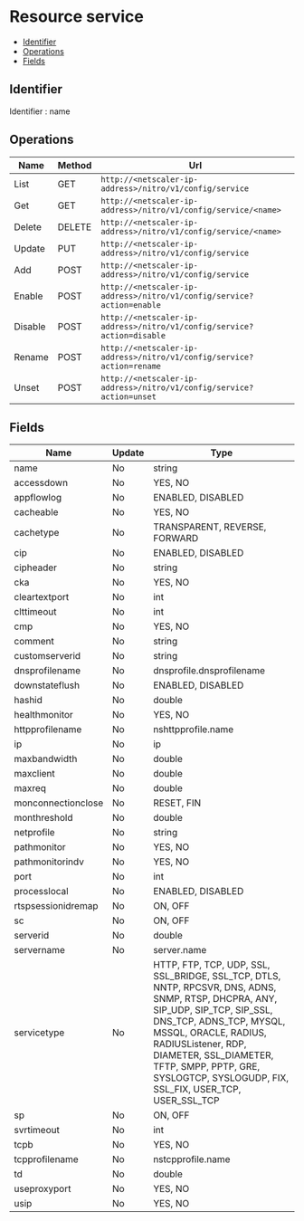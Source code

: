# Resource service

- [Identifier](#identifier)
- [Operations](#operations)
- [Fields](#fields)

## Identifier

Identifier : name

## Operations

| Name | Method | Url |
|----|----|----|
| List | GET | `http://<netscaler-ip-address>/nitro/v1/config/service` |
| Get | GET | `http://<netscaler-ip-address>/nitro/v1/config/service/<name>` |
| Delete | DELETE | `http://<netscaler-ip-address>/nitro/v1/config/service/<name>` |
| Update | PUT | `http://<netscaler-ip-address>/nitro/v1/config/service` |
| Add | POST | `http://<netscaler-ip-address>/nitro/v1/config/service` |
| Enable | POST | `http://<netscaler-ip-address>/nitro/v1/config/service?action=enable` |
| Disable | POST | `http://<netscaler-ip-address>/nitro/v1/config/service?action=disable` |
| Rename | POST | `http://<netscaler-ip-address>/nitro/v1/config/service?action=rename` |
| Unset | POST | `http://<netscaler-ip-address>/nitro/v1/config/service?action=unset` |

## Fields

| Name | Update | Type |
|----|----|----|
| name | No | string |
| accessdown | No | YES, NO |
| appflowlog | No | ENABLED, DISABLED |
| cacheable | No | YES, NO |
| cachetype | No | TRANSPARENT, REVERSE, FORWARD |
| cip | No | ENABLED, DISABLED |
| cipheader | No | string |
| cka | No | YES, NO |
| cleartextport | No | int |
| clttimeout | No | int |
| cmp | No | YES, NO |
| comment | No | string |
| customserverid | No | string |
| dnsprofilename | No | dnsprofile.dnsprofilename |
| downstateflush | No | ENABLED, DISABLED |
| hashid | No | double |
| healthmonitor | No | YES, NO |
| httpprofilename | No | nshttpprofile.name |
| ip | No | ip |
| maxbandwidth | No | double |
| maxclient | No | double |
| maxreq | No | double |
| monconnectionclose | No | RESET, FIN |
| monthreshold | No | double |
| netprofile | No | string |
| pathmonitor | No | YES, NO |
| pathmonitorindv | No | YES, NO |
| port | No | int |
| processlocal | No | ENABLED, DISABLED |
| rtspsessionidremap | No | ON, OFF |
| sc | No | ON, OFF |
| serverid | No | double |
| servername | No | server.name |
| servicetype | No | HTTP, FTP, TCP, UDP, SSL, SSL_BRIDGE, SSL_TCP, DTLS, NNTP, RPCSVR, DNS, ADNS, SNMP, RTSP, DHCPRA, ANY, SIP_UDP, SIP_TCP, SIP_SSL, DNS_TCP, ADNS_TCP, MYSQL, MSSQL, ORACLE, RADIUS, RADIUSListener, RDP, DIAMETER, SSL_DIAMETER, TFTP, SMPP, PPTP, GRE, SYSLOGTCP, SYSLOGUDP, FIX, SSL_FIX, USER_TCP, USER_SSL_TCP |
| sp | No | ON, OFF |
| svrtimeout | No | int |
| tcpb | No | YES, NO |
| tcpprofilename | No | nstcpprofile.name |
| td | No | double |
| useproxyport | No | YES, NO |
| usip | No | YES, NO |

